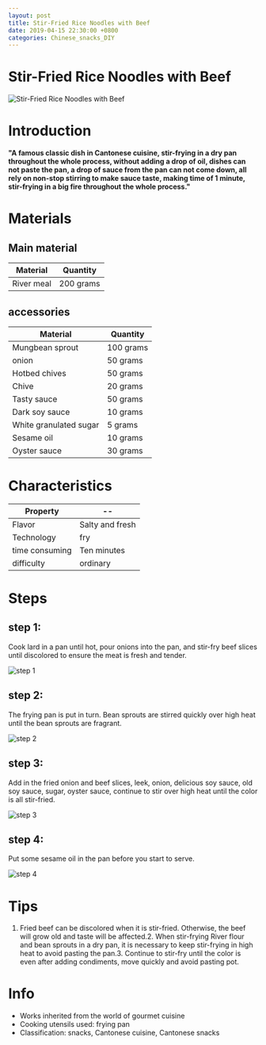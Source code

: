 ```yaml
---
layout: post
title: Stir-Fried Rice Noodles with Beef
date: 2019-04-15 22:30:00 +0800
categories: Chinese_snacks_DIY
---
```


# Stir-Fried Rice Noodles with Beef

![Stir-Fried Rice Noodles with Beef]({{site.baseurl}}/img/400406/400406.jpg)

# Introduction

**"A famous classic dish in Cantonese cuisine, stir-frying in a dry pan throughout the whole process, without adding a drop of oil, dishes can not paste the pan, a drop of sauce from the pan can not come down, all rely on non-stop stirring to make sauce taste, making time of 1 minute, stir-frying in a big fire throughout the whole process."**

# Materials


## Main material

Material|Quantity
--|--
River meal|200 grams

## accessories

Material|Quantity
--|--
Mungbean sprout|100 grams
onion|50 grams
Hotbed chives|50 grams
Chive|20 grams
Tasty sauce|50 grams
Dark soy sauce|10 grams
White granulated sugar|5 grams
Sesame oil|10 grams
Oyster sauce|30 grams

# Characteristics

Property|--
--|--
Flavor|Salty and fresh
Technology|fry
time consuming|Ten minutes
difficulty|ordinary

# Steps

## step 1:

Cook lard in a pan until hot, pour onions into the pan, and stir-fry beef slices until discolored to ensure the meat is fresh and tender.

![step 1]({{site.baseurl}}/img/400406/1.jpg)

## step 2:

The frying pan is put in turn. Bean sprouts are stirred quickly over high heat until the bean sprouts are fragrant.

![step 2]({{site.baseurl}}/img/400406/2.jpg)

## step 3:

Add in the fried onion and beef slices, leek, onion, delicious soy sauce, old soy sauce, sugar, oyster sauce, continue to stir over high heat until the color is all stir-fried.

![step 3]({{site.baseurl}}/img/400406/3.jpg)

## step 4:

Put some sesame oil in the pan before you start to serve.

![step 4]({{site.baseurl}}/img/400406/4.jpg)

# Tips

1. Fried beef can be discolored when it is stir-fried. Otherwise, the beef will grow old and taste will be affected.2. When stir-frying River flour and bean sprouts in a dry pan, it is necessary to keep stir-frying in high heat to avoid pasting the pan.3. Continue to stir-fry until the color is even after adding condiments, move quickly and avoid pasting pot.

# Info

- Works inherited from the world of gourmet cuisine
- Cooking utensils used: frying pan
- Classification: snacks, Cantonese cuisine, Cantonese snacks